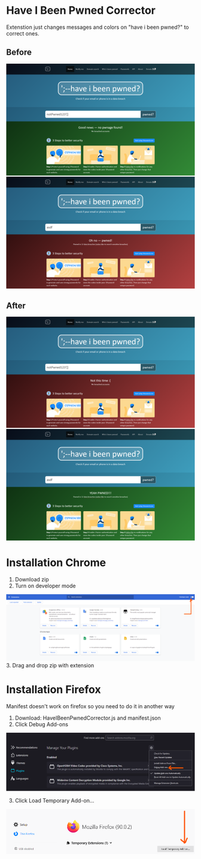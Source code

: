 # Have I Been Pwned Corrector
Extenstion just changes messages and colors on "have i been pwned?" to correct ones.


## Before
![clear-1](clear-1.png)
![clear-2](clear-2.png)

## After
![edit-1](edit-1.png)
![edit-2](edit-2.png)


# Installation Chrome
1. Download zip
2. Turn on developer mode  

![developer-mode](tuto-3.png)
3. Drag and drop zip with extension

# Installation Firefox
Manifest doesn't work on firefox so you need to do it in another way 
1. Download: HaveIBeenPwnedCorrector.js and manifest.json
2. Click Debug Add-ons  

![tuto-1](tuto-1.png)

3. Click Load Temporary Add-on...  

![tuto-2](tuto-2.png)
